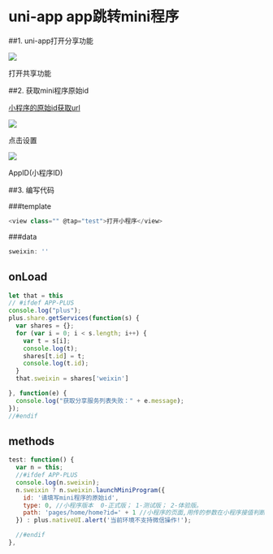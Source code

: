# uni-app app跳转mini程序

##1. uni-app打开分享功能

![](https://p3-juejin.byteimg.com/tos-cn-i-k3u1fbpfcp/8d1985c3cc8e4e41a1c376e98501fda5~tplv-k3u1fbpfcp-zoom-1.image)

打开共享功能

##2. 获取mini程序原始id

[小程序的原始id获取url](https://links.jianshu.com/go?to=https%3A%2F%2Fmp.weixin.qq.com%2F)

![](https://p3-juejin.byteimg.com/tos-cn-i-k3u1fbpfcp/322b1595b1c34d92be762eabe409ed36~tplv-k3u1fbpfcp-zoom-1.image)

点击设置

![](https://p3-juejin.byteimg.com/tos-cn-i-k3u1fbpfcp/c0b9e3fffdbc46f998b39549cda4fa31~tplv-k3u1fbpfcp-zoom-1.image)

AppID(小程序ID)

##3. 编写代码

###template

```js
<view class="" @tap="test">打开小程序</view>
```

###data

```js
sweixin: ''
```

## onLoad

```js
let that = this
// #ifdef APP-PLUS
console.log("plus");
plus.share.getServices(function(s) {
  var shares = {};
  for (var i = 0; i < s.length; i++) {
    var t = s[i];
    console.log(t);
    shares[t.id] = t;
    console.log(t.id);
  }
  that.sweixin = shares['weixin']

}, function(e) {
  console.log("获取分享服务列表失败：" + e.message);
});
//#endif
```

## methods

```js
test: function() {
  var n = this;
  //#ifdef APP-PLUS
  console.log(n.sweixin);
  n.sweixin ? n.sweixin.launchMiniProgram({
    id: '请填写mini程序的原始id',
    type: 0, //小程序版本  0-正式版； 1-测试版； 2-体验版。
    path: 'pages/home/home?id=' + 1 //小程序的页面,用传的参数在小程序接值判断跳转指定页面
  }) : plus.nativeUI.alert('当前环境不支持微信操作!');

  //#endif
},
```